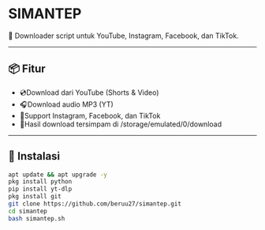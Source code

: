 # SIMANTEP

🎥 Downloader script untuk YouTube, Instagram, Facebook, dan TikTok.  

---

## 📦 Fitur

- 💿Download dari YouTube (Shorts & Video)
- 🎧Download audio MP3 (YT)
- 📱Support Instagram, Facebook, dan TikTok
- 💾Hasil download tersimpam di /storage/emulated/0/download


---

## 🧪 Instalasi
```bash
apt update && apt upgrade -y
pkg install python
pip install yt-dlp
pkg install git
git clone https://github.com/beruu27/simantep.git
cd simantep
bash simantep.sh


